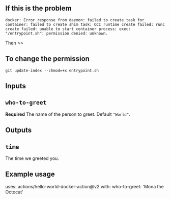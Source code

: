 ## If this is the problem
```
docker: Error response from daemon: failed to create task for container: failed to create shim task: OCI runtime create failed: runc create failed: unable to start container process: exec: "/entrypoint.sh": permission denied: unknown.
```

Then >> 

## To change the permission
```
git update-index --chmod=+x entrypoint.sh
```


## Inputs

## `who-to-greet`

**Required** The name of the person to greet. Default `"World"`.

## Outputs

## `time`

The time we greeted you.

## Example usage

uses: actions/hello-world-docker-action@v2
with:
  who-to-greet: 'Mona the Octocat'